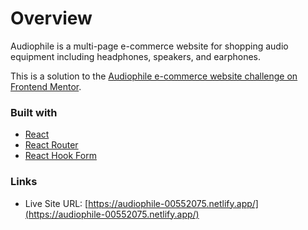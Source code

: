 # Overview

Audiophile is a multi-page e-commerce website for shopping audio equipment including headphones, speakers, and earphones.

This is a solution to the [Audiophile e-commerce website challenge on Frontend Mentor](https://www.frontendmentor.io/challenges/audiophile-ecommerce-website-C8cuSd_wx).

### Built with

- [React](https://reactjs.org/)
- [React Router](https://reactrouter.com/)
- [React Hook Form](https://react-hook-form.com/)

### Links

- Live Site URL: [https://audiophile-00552075.netlify.app/](https://audiophile-00552075.netlify.app/)
